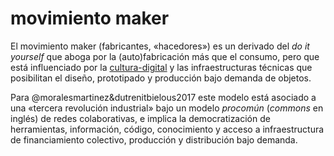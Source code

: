 # movimiento maker

El movimiento maker (fabricantes, «hacedores») es un derivado del *do it yourself* que aboga por la (auto)fabricación más que el consumo, pero que está influenciado por la [cultura-digital](cultura-digital.md) y las infraestructuras técnicas que posibilitan el diseño, prototipado y producción bajo demanda de objetos.

Para @moralesmartinez&dutrenitbielous2017 este modelo está asociado a una «tercera revolución industrial» bajo un modelo *procomún* (*commons* en inglés) de redes colaborativas, e implica la democratización de herramientas, información, código, conocimiento y acceso a infraestructura de financiamiento colectivo, producción y distribución bajo demanda.
